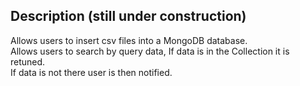 ## Description (still under construction)
Allows users to insert csv files into a MongoDB database.  
Allows users to search by query data, If data is in the Collection it is retuned.  
If data is not there user is then notified. 
